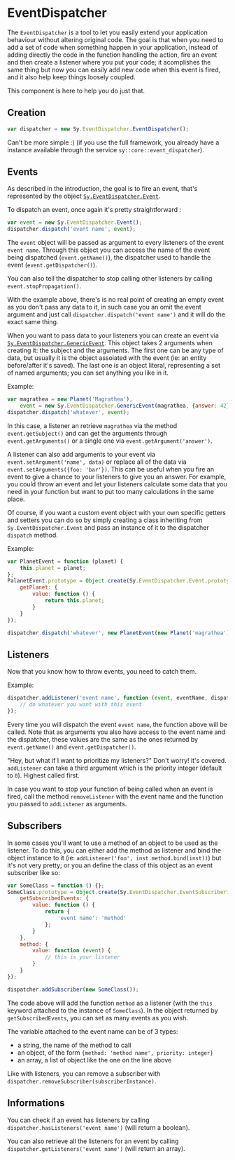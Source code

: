 # EventDispatcher

The `EventDispatcher` is a tool to let you easily extend your application behaviour without altering original code. The goal is that when you need to add a set of code when something happen in your application, instead of adding directly the code in the function handling the action, fire an event and then create a listener where you put your code; it acomplishes the same thing but now you can easily add new code when this event is fired, and it also help keep things loosely coupled.

This component is here to help you do just that.

## Creation

```js
var dispatcher = new Sy.EventDispatcher.EventDispatcher();
```
Can't be more simple :) (if you use the full framework, you already have a instance available through the service `sy::core::event_dispatcher`).

## Events

As described in the introduction, the goal is to fire an event, that's represented by the object [`Sy.EventDispatcher.Event`](../src/EventDispatcher/Event.js).

To dispatch an event, once again it's pretty straightforward :
```js
var event = new Sy.EventDispatcher.Event();
dispatcher.dispatch('event name', event);
```

The `event` object will be passed as argument to every listeners of the event `event name`. Through this object you can access the name of the event being dispatched (`event.getName()`), the dispatcher used to handle the event (`event.getDispatcher()`).

You can also tell the dispatcher to stop calling other listeners by calling `event.stopPropagation()`.

With the example above, there's is no real point of creating an empty event as you don't pass any data to it, in such case you an omit the event argument and just call `dispatcher.dispatch('event name')` and it will do the exact same thing.

When you want to pass data to your listeners you can create an event via [`Sy.EventDispatcher.GenericEvent`](../src/EventDispatcher/GenericEvent.js). This object takes 2 arguments when creating it: the subject and the arguments. The first one can be any type of data, but usually it is the object assoiated with the event (ie: an entity before/after it's saved). The last one is an object literal, representing a set of named arguments; you can set anything you like in it.

Example:
```js
var magrathea = new Planet('Magrathea'),
    event = new Sy.EventDispatcher.GenericEvent(magrathea, {answer: 42});
dispatcher.dispatch('whatever', event);
```
In this case, a listener an retrieve `magrathea` via the method `event.getSubject()` and can get the arguments through `event.getArguments()` or a single one via `event.getArgument('answer')`.

A listener can also add arguments to your event via `event.setArgument('name', data)` or replace all of the data via `event.setArguments({foo: 'bar'})`.
This can be useful when you fire an event to give a chance to your listeners to give you an answer. For example, you could throw an event and let your listeners calculate some data that you need in your function but want to put too many calculations in the same place.

Of course, if you want a custom event object with your own specific getters and setters you can do so by simply creating a class inheriting from `Sy.EventDispatcher.Event` and pass an instance of it to the dispatcher `dispatch` method.

Example:
```js
var PlanetEvent = function (planet) {
    this.planet = planet;
};
PalanetEvent.prototype = Object.create(Sy.EventDispatcher.Event.prototype, {
    getPlanet: {
        value: function () {
            return this.planet;
        }
    }
});

dispatcher.dispatch('whatever', new PlanetEvent(new Planet('magrathea')));
```

## Listeners

Now that you know how to throw events, you need to catch them.

Example:
```js
dispatcher.addListener('event name', function (event, eventName, dispatcher) {
    // do whatever you want with this event
});
```
Every time you will dispatch the event `event name`, the function above will be called. Note that as arguments you also have access to the event name and the dispatcher, these values are the same as the ones returned by `event.getName()` and `event.getDispatcher()`.

"Hey, but what if I want to prioritize my listeners?" Don't worry! it's covered. `addListener` can take a third argument which is the priority integer (default to `0`). Highest called first.

In case you want to stop your function of being called when an event is fired, call the method `removeListener` with the event name and the function you passed to `addListener` as arguments.

## Subscribers

In some cases you'll want to use a method of an object to be used as the listener. To do this, you can either add the method as listener and bind the object instance to it (ie: `addListener('foo', inst.method.bind(inst))`) but it's not very pretty; or you an define the class of this object as an event subscriber like so:

```js
var SomeClass = function () {};
SomeClass.prototype = Object.create(Sy.EventDispatcher.EventSubscriberInterface.prototype, {
    getSubscribedEvents: {
        value: function () {
            return {
                'event name': 'method'
            };
        }
    },
    method: {
        value: function (event) {
            // this is your listener
        }
    }
});

dispatcher.addSubscriber(new SomeClass());
```

The code above will add the function `method` as a listener (with the `this` keyword attached to the instance of `SomeClass`). In the object returned by `getSubscribedEvents`, you can set as many events as you wish.

The variable attached to the event name can be of 3 types:

* a string, the name of the method to call
* an object, of the form `{method: 'method name', priority: integer}`
* an array, a list of object like the one on the line above

Like with listeners, you can remove a subscriber with `dispatcher.removeSubscriber(subscriberInstance)`.

## Informations

You can check if an event has listeners by calling `dispatcher.hasListeners('event name')` (will return a boolean).

You can also retrieve all the listeners for an event by calling `dispatcher.getListeners('event name')` (will return an array).
